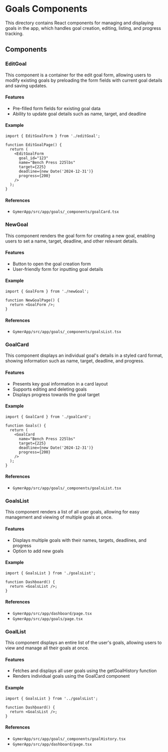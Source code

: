 # Goals Components

This directory contains React components for managing and displaying goals in the app, which handles goal creation, editing, listing, and progress tracking.

## Components

### EditGoal

This component is a container for the edit goal form, allowing users to modify existing goals by preloading the form fields with current goal details and saving updates.

#### Features

- Pre-filled form fields for existing goal data
- Ability to update goal details such as name, target, and deadline

#### Example

```
import { EditGoalForm } from './editGoal';

function EditGoalPage() {
  return (
    <EditGoalForm
      goal_id="123"
      name="Bench Press 225lbs"
      target={225}
      deadline={new Date('2024-12-31')}
      progress={200}
    />
  );
}
```

#### References

- `GymerApp/src/app/goals/_components/goalCard.tsx`

### NewGoal

This component renders the goal form for creating a new goal, enabling users to set a name, target, deadline, and other relevant details.

#### Features

- Button to open the goal creation form
- User-friendly form for inputting goal details

#### Example

```
import { GoalForm } from './newGoal';

function NewGoalPage() {
  return <GoalForm />;
}
```

#### References

- `GymerApp/src/app/goals/_components/goalsList.tsx`

### GoalCard

This component displays an individual goal's details in a styled card format, showing information such as name, target, deadline, and progress.

#### Features

- Presents key goal information in a card layout
- Supports editing and deleting goals
- Displays progress towards the goal target

#### Example

```
import { GoalCard } from './goalCard';

function Goals() {
  return (
    <GoalCard
      name="Bench Press 225lbs"
      target={225}
      deadline={new Date('2024-12-31')}
      progress={200}
    />
  );
}
```

#### References

- `GymerApp/src/app/goals/_components/goalsList.tsx`

### GoalsList

This component renders a list of all user goals, allowing for easy management and viewing of multiple goals at once.

#### Features

- Displays multiple goals with their names, targets, deadlines, and progress
- Option to add new goals

#### Example

```
import { GoalsList } from './goalsList';

function Dashboard() {
  return <GoalsList />;
}
```

#### References

- `GymerApp/src/app/dashboard/page.tsx`
- `GymerApp/src/app/goals/page.tsx`

### GoalList

This component displays an entire list of the user's goals, allowing users to view and manage all their goals at once.

#### Features

- Fetches and displays all user goals using the getGoalHistory function
- Renders individual goals using the GoalCard component

#### Example

```
import { GoalsList } from '../goalsList';

function Dashboard() {
  return <GoalsList />;
}
```

#### References

- `GymerApp/src/app/goals/_components/goalHistory.tsx`
- `GymerApp/src/app/dashboard/page.tsx`
